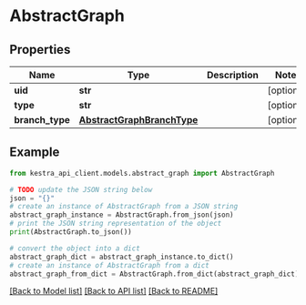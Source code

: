# AbstractGraph


## Properties

Name | Type | Description | Notes
------------ | ------------- | ------------- | -------------
**uid** | **str** |  | [optional] 
**type** | **str** |  | [optional] 
**branch_type** | [**AbstractGraphBranchType**](AbstractGraphBranchType.md) |  | [optional] 

## Example

```python
from kestra_api_client.models.abstract_graph import AbstractGraph

# TODO update the JSON string below
json = "{}"
# create an instance of AbstractGraph from a JSON string
abstract_graph_instance = AbstractGraph.from_json(json)
# print the JSON string representation of the object
print(AbstractGraph.to_json())

# convert the object into a dict
abstract_graph_dict = abstract_graph_instance.to_dict()
# create an instance of AbstractGraph from a dict
abstract_graph_from_dict = AbstractGraph.from_dict(abstract_graph_dict)
```
[[Back to Model list]](../README.md#documentation-for-models) [[Back to API list]](../README.md#documentation-for-api-endpoints) [[Back to README]](../README.md)


